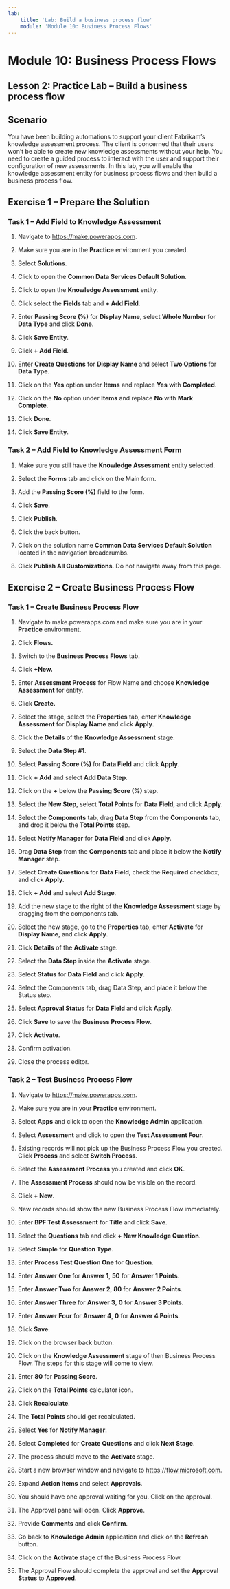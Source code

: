 ```yaml
---
lab:
    title: 'Lab: Build a business process flow'
    module: 'Module 10: Business Process Flows'
---
```


Module 10: Business Process Flows
================================

## Lesson 2: Practice Lab – Build a business process flow

Scenario
--------

You have been building automations to support your client Fabrikam’s knowledge
assessment process. The client is concerned that their users won’t be able to
create new knowledge assessments without your help. You need to create a guided
process to interact with the user and support their configuration of new
assessments. In this lab, you will enable the knowledge assessment entity for
business process flows and then build a business process flow.

Exercise 1 – Prepare the Solution 
----------------------------------

### Task 1 – Add Field to Knowledge Assessment

1.  Navigate to https://make.powerapps.com.

2.  Make sure you are in the **Practice** environment you created.

3.  Select **Solutions**.

4.  Click to open the **Common Data Services Default Solution**.

5.  Click to open the **Knowledge Assessment** entity.

6.  Click select the **Fields** tab and **+ Add Field**.

7.  Enter **Passing Score (%)** for **Display Name**, select **Whole Number**
    for **Data Type** and click **Done**.

8.  Click **Save Entity**.

9.  Click **+ Add Field**.

10. Enter **Create Questions** for **Display Name** and select **Two Options**
    for **Data Type**.

11. Click on the **Yes** option under **Items** and replace **Yes** with
    **Completed**.

12. Click on the **No** option under **Items** and replace **No** with **Mark
    Complete**.

13. Click **Done**.

14. Click **Save Entity**.

### Task 2 – Add Field to Knowledge Assessment Form

1.  Make sure you still have the **Knowledge Assessment** entity selected.

2.  Select the **Forms** tab and click on the Main form.

3.  Add the **Passing Score (%)** field to the form.

4.  Click **Save**.

5.  Click **Publish**.

6.  Click the back button.

8.  Click on the solution name **Common Data Services Default Solution** located in the
    navigation breadcrumbs.

9.  Click **Publish All Customizations**. Do not navigate away from this page.

Exercise 2 – Create Business Process Flow 
------------------------------------------

### Task 1 – Create Business Process Flow

1. Navigate to make.powerapps.com and make sure you are in your **Practice** environment.

2. Click **Flows.**

3. Switch to the **Business Process Flows** tab.

4. Click **+New.**

5. Enter **Assessment Process** for Flow Name and choose **Knowledge Assessment** for entity. 

6.  Click **Create.**

9.  Select the stage, select the **Properties** tab, enter **Knowledge Assessment** for
    **Display Name** and click **Apply**. 

10. Click the **Details** of the **Knowledge Assessment** stage.

11. Select the **Data Step #1**.

12. Select **Passing Score (%)** for **Data Field** and click **Apply**.

13. Click **+ Add** and select **Add Data Step**.

14. Click on the **+** below the **Passing Score (%)** step.

15. Select the **New Step**, select **Total Points** for **Data Field**, and
    click **Apply**.

16. Select the **Components** tab, drag **Data Step** from the **Components**
    tab, and drop it below the **Total Points** step.

17. Select **Notify Manager** for **Data Field** and click **Apply**.

18. Drag **Data Step** from the **Components** tab and place it below the
    **Notify Manager** step.

19. Select **Create Questions** for **Data Field**, check the **Required**
    checkbox, and click **Apply**.

20. Click **+ Add** and select **Add Stage**.

21. Add the new stage to the right of the **Knowledge Assessment** stage by dragging from the components tab.

22. Select the new stage, go to the **Properties** tab, enter **Activate** for
    **Display Name**, and click **Apply**.

23. Click **Details** of the **Activate** stage.

24. Select the **Data Step** inside the **Activate** stage.

25. Select **Status** for **Data Field** and click **Apply**.

26. Select the Components tab, drag Data Step, and place it below the Status step.

27. Select **Approval Status** for **Data Field** and click **Apply**.

28. Click **Save** to save the **Business Process Flow**.

29. Click **Activate**.

30. Confirm activation.

31. Close the process editor.

### Task 2 – Test Business Process Flow

1.  Navigate to https://make.powerapps.com.

2.  Make sure you are in your **Practice** environment.

3.  Select **Apps** and click to open the **Knowledge Admin** application.

4.  Select **Assessment** and click to open the **Test Assessment Four**.

5.  Existing records will not pick up the Business Process Flow you created.
    Click **Process** and select **Switch Process**.

6.  Select the **Assessment Process** you created and click **OK**.

7.  The **Assessment Process** should now be visible on the record.

8.  Click **+ New**.

9.  New records should show the new Business Process Flow immediately.

10. Enter **BPF Test Assessment** for **Title** and click **Save**.

11. Select the **Questions** tab and click **+ New Knowledge Question**.

12. Select **Simple** for **Question Type**.

13. Enter **Process Test Question One** for **Question**.

14. Enter **Answer One** for **Answer 1**, **50** for **Answer 1 Points**.

15. Enter **Answer Two** for **Answer 2**, **80** for **Answer 2 Points**.

16. Enter **Answer Three** for **Answer 3**, **0** for **Answer 3 Points**.

17. Enter **Answer Four** for **Answer 4**, **0** for **Answer 4 Points**.

18. Click **Save**.

19. Click on the browser back button.

20. Click on the **Knowledge Assessment** stage of then Business Process Flow. The steps
    for this stage will come to view.

21. Enter **80** for **Passing Score**.

22. Click on the **Total Points** calculator icon.

23. Click **Recalculate**.

24. The **Total Points** should get recalculated.

25. Select **Yes** for **Notify Manager**.

26. Select **Completed** for **Create Questions** and click **Next Stage**.

27. The process should move to the **Activate** stage.

29. Start a new browser window and navigate to https://flow.microsoft.com.

30. Expand **Action Items** and select **Approvals**.

31. You should have one approval waiting for you. Click on the approval.

32. The Approval pane will open. Click **Approve**.

33. Provide **Comments** and click **Confirm**.

34. Go back to **Knowledge Admin** application and click on the **Refresh**
    button.

35. Click on the **Activate** stage of the Business Process Flow.

36. The Approval Flow should complete the approval and set the **Approval
    Status** to **Approved**.
